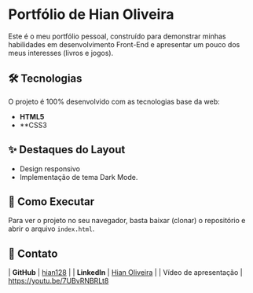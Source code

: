 # Portfólio de Hian Oliveira

Este é o meu portfólio pessoal, construído para demonstrar minhas habilidades em desenvolvimento Front-End e apresentar um pouco dos meus interesses (livros e jogos).

## 🛠️ Tecnologias

O projeto é 100% desenvolvido com as tecnologias base da web:

* **HTML5**
* **CSS3 

## ✨ Destaques do Layout

* Design responsivo 
* Implementação de tema Dark Mode.


## 🚀 Como Executar

Para ver o projeto no seu navegador, basta baixar (clonar) o repositório e abrir o arquivo `index.html`.

## 🔗 Contato

| **GitHub** | [hian128](https://github.com/hian128) |
| **LinkedIn** | [Hian Oliveira](https://www.linkedin.com/in/hian-oliveira-073b66262) |
|  Vídeo de apresentação | https://youtu.be/7UBvRNBRLt8
